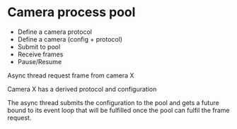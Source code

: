 # Camera process pool

- Define a camera protocol
- Define a camera (config + protocol)
- Submit to pool
- Receive frames
- Pause/Resume

Async thread request frame from camera X

Camera X has a derived protocol and configuration

The async thread submits the configuration to the pool and gets a future bound to
its event loop that will be fulfilled once the pool can fulfil the frame request.
